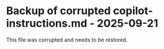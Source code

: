 # Backup of corrupted copilot-instructions.md - 2025-09-21

This file was corrupted and needs to be restored.